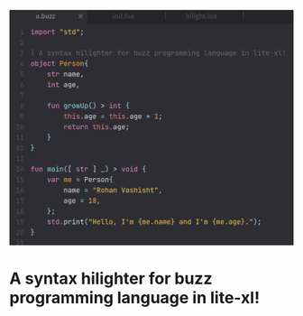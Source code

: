 ![Screenshot of Buzz syntax being hilighted by lite-xl](./examples/screenshot.png)

# A syntax hilighter for buzz programming language in lite-xl!